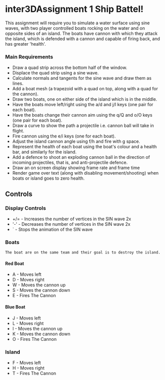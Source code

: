 # inter3DAssignment 1 Ship Battel!

 This assignment will require you to simulate a water surface using sine waves, with two player controlled boats rocking on the water and on opposite sides of an island. The boats have cannon with which they attack the island, which is defended with a cannon and capable of firing back, and has greater 'health'. 

### Main Requirements

*   Draw a quad strip across the bottom half of the window.
*   Displace the quad strip using a sine wave.
*   Calculate normals and tangents for the sine wave and draw them as lines.
*   Add a boat mesh (a trapezoid with a quad on top, along with a quad for the cannon).
*   Draw two boats, one on either side of the island which is in the middle.
*   Have the boats move left/right using the a/d and j/l keys (one pair for each boat).
*   Have the boats change their cannon aim using the q/Q and o/O keys (one pair for each boat).
*   Draw a curve to show the path a projectile i.e. cannon ball will take in flight.
*   Fire cannon using the e/i keys (one for each boat).
*   Adjust the island cannon angle using f/h and fire with g space.
*   Represent the health of each boat using the boat's colour and a health bar, and similarly for the island.
*   Add a defence to shoot an exploding cannon ball in the direction of incoming projectiles, that is, and         anti-projectile defence.
*   Draw an on screen display showing frame rate and frame time
*   Render game over text (along with disabling movement/shooting) when boats or island goes to zero health.


## Controls

### Display Controls
*   +/= - Increases the number of vertices in the SIN wave 2x
*   '-' - Decreases the number of vertices in the SIN wave 2x
*   ` - Stops the animation of the SIN wave

### Boats
    The boat are on the same team and their goal is to destroy the island.
#### Red Boat
*   A - Moves left
*   D - Moves right
*   W - Moves the cannon up
*   S - Moves the cannon down
*   E - Fires The Cannon

#### Blue Boat
*   J - Moves left
*   L - Moves right
*   I - Moves the cannon up
*   K - Moves the cannon down
*   O - Fires The Cannon

### Island
*   F - Moves left
*   H - Moves right
*   T - Fires The Cannon


